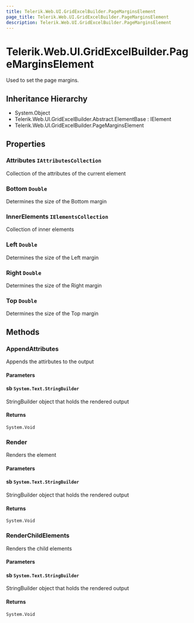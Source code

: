 ```yaml
---
title: Telerik.Web.UI.GridExcelBuilder.PageMarginsElement
page_title: Telerik.Web.UI.GridExcelBuilder.PageMarginsElement
description: Telerik.Web.UI.GridExcelBuilder.PageMarginsElement
---
```


# Telerik.Web.UI.GridExcelBuilder.PageMarginsElement

Used to set the page margins.

## Inheritance Hierarchy

* System.Object
* Telerik.Web.UI.GridExcelBuilder.Abstract.ElementBase : IElement
* Telerik.Web.UI.GridExcelBuilder.PageMarginsElement

## Properties

###  Attributes `IAttributesCollection`

Collection of the attributes of the current element

###  Bottom `Double`

Determines the size of the Bottom margin

###  InnerElements `IElementsCollection`

Collection of inner elements

###  Left `Double`

Determines the size of the Left margin

###  Right `Double`

Determines the size of the Right margin

###  Top `Double`

Determines the size of the Top margin

## Methods

###  AppendAttributes

Appends the attirbutes to the output

#### Parameters

#### sb `System.Text.StringBuilder`

StringBuilder object that holds the rendered output

#### Returns

`System.Void` 

###  Render

Renders the element

#### Parameters

#### sb `System.Text.StringBuilder`

StringBuilder object that holds the rendered output

#### Returns

`System.Void` 

###  RenderChildElements

Renders the child elements

#### Parameters

#### sb `System.Text.StringBuilder`

StringBuilder object that holds the rendered output

#### Returns

`System.Void` 

